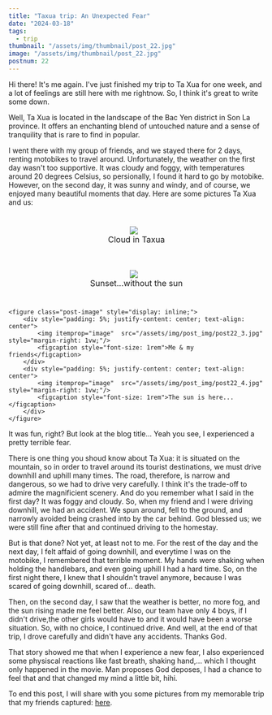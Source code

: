 ```yaml
---
title: "Taxua trip: An Unexpected Fear"
date: "2024-03-18"
tags:
  - trip
thumbnail: "/assets/img/thumbnail/post_22.jpg"
image: "/assets/img/thumbnail/post_22.jpg"
postnum: 22
---
```


Hi there! It's me again. I've just finished my trip to Ta Xua for one week, and a lot of feelings are still
here with me rightnow. So, I think it's great to write some down.

Well, Ta Xua is located in the landscape of the Bac Yen district in Son La province. It offers an enchanting blend
of untouched nature and a sense of tranquility that is rare to find in popular.

I went there with my group of friends, and we stayed there for 2 days, renting motobikes to travel around. Unfortunately, the weather on the first day wasn't too supportive. It was cloudy and foggy, with temperatures around 20 degrees Celsius, so persionally, I found it hard to go by motobike. However, on the second day, it was sunny and windy, and of course, we enjoyed many beautiful moments that day. Here are some pictures Ta Xua and us:

<div>
    <figure class="post-image" style="display: inline; flex-direction: row">
        <div style="padding: 5%; justify-content: center; text-align: center">
            <img itemprop="image"  src="/assets/img/post_img/post22_1.jpg" style="margin-right: 1vw;"/>
            <figcaption style="font-size: 1rem">Cloud in Taxua</figcaption>
        </div>
        <div style="padding: 5%; justify-content: center; text-align: center">
            <img itemprop="image"  src="/assets/img/post_img/post22_2.jpg" style="margin-right: 1vw;"/>
            <figcaption style="font-size: 1rem">Sunset...without the sun</figcaption>
        </div>
    </figure>
    
    <figure class="post-image" style="display: inline;">
        <div style="padding: 5%; justify-content: center; text-align: center">
            <img itemprop="image"  src="/assets/img/post_img/post22_3.jpg" style="margin-right: 1vw;"/>
            <figcaption style="font-size: 1rem">Me & my friends</figcaption>
        </div>
        <div style="padding: 5%; justify-content: center; text-align: center">
            <img itemprop="image"  src="/assets/img/post_img/post22_4.jpg" style="margin-right: 1vw;"/>
            <figcaption style="font-size: 1rem">The sun is here...</figcaption>
        </div>
    </figure>
</div>

It was fun, right? But look at the blog title... Yeah you see, I experienced a pretty terrible fear. 

There is one thing you shoud know about Ta Xua: it is situated on the mountain, so in order to travel around its tourist destinations, we must drive downhill and uphill many times. The road, therefore, is narrow and dangerous, so we had to drive very carefully. I think it's the trade-off to admire the magnificient scenery. And do you remember what I said in the first day? It was foggy and cloudy. So, when my friend and I were driving downhill, we had an accident. We spun around, fell to the ground, and narrowly avoided being crashed into by the car behind. God blessed us; we were still fine after that and continued driving to the homestay.

But is that done? Not yet, at least not to me. For the rest of the day and the next day, I felt affaid of going downhill, and everytime I was on the motobike, I remembered that terrible moment. My hands were shaking when holding the handlebars, and even going uphill I had a hard time. So, on the first night there, I knew that I shouldn't travel anymore, because I was scared of going downhill, scared of... death. 

Then, on the second day, I saw that the weather is better, no more fog, and the sun rising made me feel better. Also, our team have only 4 boys, if I didn't drive,the other girls would have to and it would have been a worse situation. So, with no choice, I continued drive. And well, at the end of that trip, I drove carefully and didn't have any accidents. Thanks God.

That story showed me that when I experience a new fear, I also experienced some physiscal reactions like fast breath, shaking hand,... which I thought only happened in the movie. Man proposes God deposes, I had a chance to feel that and that changed my mind a little bit, hihi. 

To end this post, I will share with you some pictures from my memorable trip that my friends captured: [here](https://www.tiktok.com/@chiichii.03/photo/7342578503658786050). 

